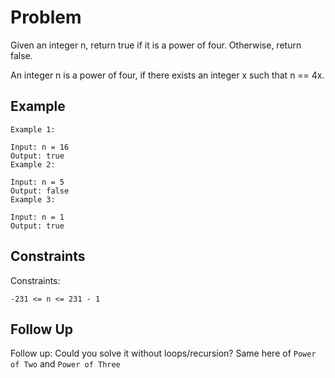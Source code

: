 # Problem
Given an integer n, return true if it is a power of four. Otherwise, return false.

An integer n is a power of four, if there exists an integer x such that n == 4x.

 
## Example
```
Example 1:

Input: n = 16
Output: true
Example 2:

Input: n = 5
Output: false
Example 3:

Input: n = 1
Output: true
```
 
## Constraints
Constraints:

`-231 <= n <= 231 - 1`
 
## Follow Up
Follow up: Could you solve it without loops/recursion?
Same here of `Power of Two` and `Power of Three`
